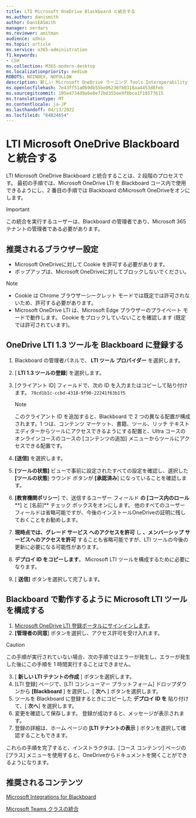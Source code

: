 ```yaml
---
title: LTI Microsoft OneDrive Blackboard と統合する
ms.author: danismith
author: DaniEASmith
manager: serdars
ms.reviewer: amitman
audience: admin
ms.topic: article
ms.service: o365-administration
f1.keywords:
- CSH
ms.collection: M365-modern-desktop
ms.localizationpriority: medium
ROBOTS: NOINDEX, NOFOLLOW
description: 新しい Microsoft OneDrive ラーニング Tools Interoperability for Blackboard を使用して、課題の作成と採点、コース コンテンツのビルドとキュレーション、ファイルでの共同作業をリアルタイムで行うことができます。
ms.openlocfilehash: 7e43ff51a069db55be06236fb0318aa4453d8feb
ms.sourcegitcommit: 195e4734d9a6e8e72bd355ee9f8bca1f18577615
ms.translationtype: MT
ms.contentlocale: ja-JP
ms.lasthandoff: 04/13/2022
ms.locfileid: "64824654"
---
```

# <a name="integrate-microsoft-onedrive-lti-with-blackboard"></a>LTI Microsoft OneDrive Blackboard と統合する

LTI Microsoft OneDrive Blackboard と統合することは、2 段階のプロセスです。 最初の手順では、Microsoft OneDrive LTI を Blackboard コース内で使用できるようにし、2 番目の手順では Blackboard のMicrosoft OneDriveをオンにします。

> [!IMPORTANT]
> この統合を実行するユーザーは、Blackboard の管理者であり、Microsoft 365 テナントの管理者である必要があります。

## <a name="recommended-browser-settings"></a>推奨されるブラウザー設定

- Microsoft OneDriveに対して Cookie を許可する必要があります。
- ポップアップは、Microsoft OneDriveに対してブロックしないでください。

> [!NOTE]
>
> - Cookie は Chrome ブラウザーシークレット モードでは既定では許可されないため、許可する必要があります。
> - Microsoft OneDrive LTI は、Microsoft Edge ブラウザーのプライベート モードで動作します。 Cookie をブロックしていないことを確認します (既定では許可されています)。

## <a name="register-the-onedrive-lti-13-tool-in-blackboard"></a>OneDrive LTI 1.3 ツールを Blackboard に登録する

1. Blackboard の管理者パネルで、 **LTI ツール プロバイダー** を選択します。
2. [ **LTI 1.3 ツールの登録**] を選択します。
3. [クライアント ID] フィールドで、次の ID を入力またはコピーして貼り付けます。 ``78cd1b1c-ccbd-4318-9f90-22241f63b1f5``

   > [!NOTE]
   > このクライアント ID を追加すると、Blackboard で 2 つの異なる配置が構成されます。1 つは、コンテンツ マーケット、書籍、ツール、リッチ テキスト エディターからツールにアクセスできるようにする配置と、Ultra コースのオンラインコースのコースの [コンテンツの追加] メニューからツールにアクセスできる配置です。

4. **[送信]** を選択します。
5. **[ツールの状態]** ビューで事前に設定されたすべての設定を確認し、選択した **[ツールの状態**] ラウンド ボタンが **[承認済み**] になっていることを確認します。
6. **[教育機関ポリシー**] で、送信するユーザー フィールド **の [コース内のロール****] と [名前]** チェック ボックスをオンにします。 他のすべてのユーザー フィールドは省略可能ですが、今後のインストールOneDriveの証明に残しておくことをお勧めします。
7. **現時点では、グレード サービス へのアクセスを許可** し **、メンバーシップ サービスへのアクセスを許可** することも省略可能ですが、LTI ツールの今後の更新に必要になる可能性があります。
8. **デプロイ ID をコピーします**。 Microsoft LTI ツールを構成するために必要になります。
9. [ **送信]** ボタンを選択して完了します。

## <a name="configure-the-microsoft-lti-tool-to-work-with-blackboard"></a>Blackboard で動作するように Microsoft LTI ツールを構成する

1. [Microsoft OneDrive LTI 登録ポータルにサインインします](https://onedrivelti.microsoft.com/admin)。
2. **[管理者の同意**] ボタンを選択し、アクセス許可を受け入れます。

> [!CAUTION]
> この手順が実行されていない場合、次の手順ではエラーが発生し、エラーが発生した後にこの手順を 1 時間実行することはできません。

3. [ **新しい LTI テナントの作成** ] ボタンを選択します。
4. [LTI 登録] ページで、[LTI コンシューマー プラットフォーム] ドロップダウンから **[Blackboard** ] を選択し、[ **次へ** ] ボタンを選択します。
5. ツールを Blackboard に登録するときにコピーした **デプロイ ID を** 貼り付けて、[ **次へ**] を選択します。
6. 変更を確認して保存します。 登録が成功すると、メッセージが表示されます。
7. 登録の詳細は、ホーム ページの **[LTI テナントの表示** ] ボタンを選択して確認することもできます。

これらの手順を完了すると、インストラクタは、[コース コンテンツ] ページの [プラス] メニューを使用すると、OneDriveからドキュメントを開くことができるようになります。

## <a name="recommended-content"></a>推奨されるコンテンツ

[Microsoft Integrations for Blackboard](https://help.blackboard.com/Learn/Administrator/SaaS/Integrations/Microsoft)

[Microsoft Teams クラスの統合](https://help.blackboard.com/Learn/Administrator/SaaS/Integrations/Microsoft_Classes)
